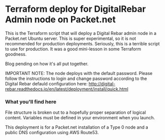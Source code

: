 # Terraform deploy for DigitalRebar Admin node on Packet.net 

This is the Terraform script that will deploy a Digital Rebar admin node in a Packet.net Ubuntu server.  This is super experimental, so it is not recommended for production deployments.  Seriously, this is a terrible script to use for production.  It was a good mini-lesson in some Terraform goodness. 

Blog pending on how it's all put together.

IMPORTANT NOTE:  The node deploys with the default password. Please follow the instructions to login and change password according to the Digital Rebar defauld configuration here: http://digital-rebar.readthedocs.io/en/latest/deployment/install/quick.html

### What you'll find here

File structure is broken out to a hopefully proper separation of logical content.  Variables must be defined in your environment when you launch.  

This deployment is for a Packet.net installation of a Type 0 node and a public DNS configuration using AWS Route53.  